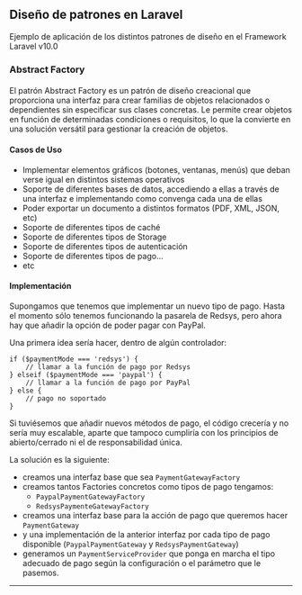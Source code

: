 ## Diseño de patrones en Laravel

Ejemplo de aplicación de los distintos patrones de diseño en el Framework Laravel v10.0

### Abstract Factory
#### 
El patrón Abstract Factory es un patrón de diseño creacional que proporciona una interfaz para crear familias de objetos relacionados o dependientes sin especificar sus clases concretas. Le permite crear objetos en función de determinadas condiciones o requisitos, lo que la convierte en una solución versátil para gestionar la creación de objetos.

#### Casos de Uso
- Implementar elementos gráficos (botones, ventanas, menús) que deban verse igual en distintos sistemas operativos
- Soporte de diferentes bases de datos, accediendo a ellas a través de una interfaz e implementando como convenga cada una de ellas
- Poder exportar un documento a distintos formatos (PDF, XML, JSON, etc)
- Soporte de diferentes tipos de caché
- Soporte de diferentes tipos de Storage
- Soporte de diferentes tipos de autenticación
- Soporte de diferentes tipos de pago...
- etc

#### Implementación
Supongamos que tenemos que implementar un nuevo tipo de pago. Hasta el momento sólo tenemos funcionando la pasarela de Redsys, pero ahora hay que añadir la opción de poder pagar con PayPal.

Una primera idea sería hacer, dentro de algún controlador:

```
if ($paymentMode === 'redsys') {
    // llamar a la función de pago por Redsys
} elseif ($paymentMode === 'paypal') {
    // llamar a la función de pago por PayPal
} else {
    // pago no soportado
}
```

Si tuviésemos que añadir nuevos métodos de pago, el código crecería y no sería muy escalable, aparte que tampoco cumpliría con los principios de abierto/cerrado ni el de responsabilidad única.

La solución es la siguiente:

- creamos una interfaz base que sea `PaymentGatewayFactory`
- creamos tantos Factories concretos como tipos de pago tengamos:
  - `PaypalPaymentGatewayFactory`
  - `RedsysPaymenteGatewayFactory`
- creamos una interfaz base para la acción de pago que queremos hacer `PaymentGateway`
- y una implementación de la anterior interfaz por cada tipo de pago disponible (`PaypalPaymentGateway` y `RedsysPaymentGateway`)
- generamos un `PaymentServiceProvider` que ponga en marcha el tipo adecuado de pago según la configuración o el parámetro que le pasemos.

------

